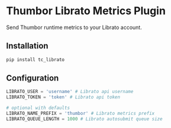 # Thumbor Librato Metrics Plugin

Send Thumbor runtime metrics to your Librato account.

## Installation

```bash
pip install tc_librato
```

## Configuration

```python
LIBRATO_USER = 'username' # Librato api username
LIBRATO_TOKEN = 'token' # Librato api token

# optional with defaults
LIBRATO_NAME_PREFIX = 'thumbor' # Librato metrics prefix
LIBRATO_QUEUE_LENGTH = 1000 # Librato autosubmit queue size
```
